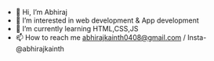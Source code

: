 - 👋 Hi, I’m Abhiraj
- 👀 I’m interested in web development & App development
- 🌱 I’m currently learning HTML,CSS,JS
- 📫 How to reach me abhirajkainth0408@gmail.com / Insta- @abhirajkainth

<!---
AbhirajK07/AbhirajK07 is a ✨ special ✨ repository because its `README.md` (this file) appears on your GitHub profile.
You can click the Preview link to take a look at your changes.
--->
